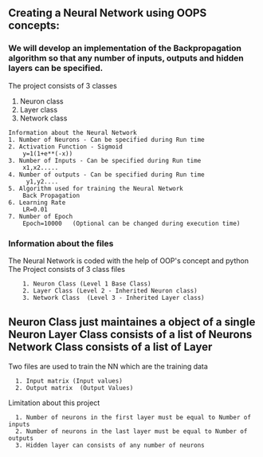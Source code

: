 ## Creating a Neural Network using OOPS concepts:
### We will develop an implementation of the Backpropagation algorithm so that any number of inputs, outputs and hidden layers can be specified.
The project consists of 3 classes
  1. Neuron class
  2. Layer class
  3. Network class
```
Information about the Neural Network
1. Number of Neurons - Can be specified during Run time
2. Activation Function - Sigmoid 
    y=1(1+e**(-x))
3. Number of Inputs - Can be specified during Run time
    x1,x2.....
4. Number of outputs - Can be specified during Run time
     y1,y2....
5. Algorithm used for training the Neural Network
    Back Propagation
6. Learning Rate 
    LR=0.01
7. Number of Epoch
    Epoch=10000   (Optional can be changed during execution time)
```
### Information about the files
  
  The Neural Network is coded with the help of OOP's concept and python 
  The Project consists of 3 class files
```
    1. Neuron Class (Level 1 Base Class)
    2. Layer Class (Level 2 - Inherited Neuron class)
    3. Network Class  (Level 3 - Inherited Layer class)
``` 
Neuron Class just maintaines a object of a single Neuron
Layer Class consists of a list of Neurons
Network Class consists of a list of Layer 
----------------------------------------------------------------------------------------------------------------
Two files are used to train the NN which are the training data
```
  1. Input matrix (Input values)
  2. Output matrix  (Output Values)
```
Limitation about this project
```
  1. Number of neurons in the first layer must be equal to Number of inputs
  2. Number of neurons in the last layer must be equal to Number of outputs
  3. Hidden layer can consists of any number of neurons
```
